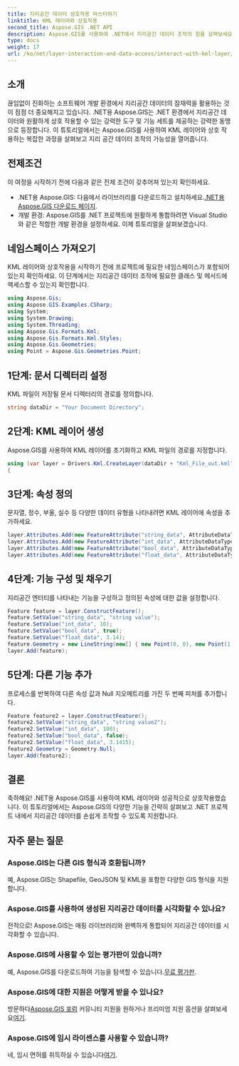 ```yaml
---
title: 지리공간 데이터 상호작용 마스터하기
linktitle: KML 레이어와 상호작용
second_title: Aspose.GIS .NET API
description: Aspose.GIS를 사용하여 .NET에서 지리공간 데이터 조작의 힘을 살펴보세요. KML 레이어와 상호작용하기 위한 단계별 가이드입니다. 지금 무료 평가판을 다운로드하세요!
type: docs
weight: 17
url: /ko/net/layer-interaction-and-data-access/interact-with-kml-layer/
---
```

## 소개
끊임없이 진화하는 소프트웨어 개발 환경에서 지리공간 데이터의 잠재력을 활용하는 것이 점점 더 중요해지고 있습니다. .NET용 Aspose.GIS는 .NET 환경에서 지리공간 데이터와 원활하게 상호 작용할 수 있는 강력한 도구 및 기능 세트를 제공하는 강력한 동맹으로 등장합니다. 이 튜토리얼에서는 Aspose.GIS를 사용하여 KML 레이어와 상호 작용하는 복잡한 과정을 살펴보고 지리 공간 데이터 조작의 가능성을 열어줍니다.
## 전제조건
이 여정을 시작하기 전에 다음과 같은 전제 조건이 갖추어져 있는지 확인하세요.
-  .NET용 Aspose.GIS: 다음에서 라이브러리를 다운로드하고 설치하세요.[.NET용 Aspose.GIS 다운로드 페이지](https://releases.aspose.com/gis/net/).
- 개발 환경: Aspose.GIS를 .NET 프로젝트에 원활하게 통합하려면 Visual Studio와 같은 적합한 개발 환경을 설정하세요.
이제 튜토리얼을 살펴보겠습니다.
## 네임스페이스 가져오기
KML 레이어와 상호작용을 시작하기 전에 프로젝트에 필요한 네임스페이스가 포함되어 있는지 확인하세요. 이 단계에서는 지리공간 데이터 조작에 필요한 클래스 및 메서드에 액세스할 수 있는지 확인합니다.
```csharp
using Aspose.Gis;
using Aspose.GIS.Examples.CSharp;
using System;
using System.Drawing;
using System.Threading;
using Aspose.Gis.Formats.Kml;
using Aspose.Gis.Formats.Kml.Styles;
using Aspose.Gis.Geometries;
using Point = Aspose.Gis.Geometries.Point;
```
## 1단계: 문서 디렉터리 설정
KML 파일이 저장될 문서 디렉터리의 경로를 정의합니다.
```csharp
string dataDir = "Your Document Directory";
```
## 2단계: KML 레이어 생성
Aspose.GIS를 사용하여 KML 레이어를 초기화하고 KML 파일의 경로를 지정합니다.
```csharp
using (var layer = Drivers.Kml.CreateLayer(dataDir + "Kml_File_out.kml"))
{
```
## 3단계: 속성 정의
문자열, 정수, 부울, 실수 등 다양한 데이터 유형을 나타내려면 KML 레이어에 속성을 추가하세요.
```csharp
layer.Attributes.Add(new FeatureAttribute("string_data", AttributeDataType.String));
layer.Attributes.Add(new FeatureAttribute("int_data", AttributeDataType.Integer));
layer.Attributes.Add(new FeatureAttribute("bool_data", AttributeDataType.Boolean));
layer.Attributes.Add(new FeatureAttribute("float_data", AttributeDataType.Double));
```
## 4단계: 기능 구성 및 채우기
지리공간 엔터티를 나타내는 기능을 구성하고 정의된 속성에 대한 값을 설정합니다.
```csharp
Feature feature = layer.ConstructFeature();
feature.SetValue("string_data", "string value");
feature.SetValue("int_data", 10);
feature.SetValue("bool_data", true);
feature.SetValue("float_data", 3.14);
feature.Geometry = new LineString(new[] { new Point(0, 0), new Point(1, 1) });
layer.Add(feature);
```
## 5단계: 다른 기능 추가
프로세스를 반복하여 다른 속성 값과 Null 지오메트리를 가진 두 번째 피처를 추가합니다.
```csharp
Feature feature2 = layer.ConstructFeature();
feature2.SetValue("string_data", "string value2");
feature2.SetValue("int_data", 100);
feature2.SetValue("bool_data", false);
feature2.SetValue("float_data", 3.1415);
feature2.Geometry = Geometry.Null;
layer.Add(feature2);
```
## 결론
축하해요! .NET용 Aspose.GIS를 사용하여 KML 레이어와 성공적으로 상호작용했습니다. 이 튜토리얼에서는 Aspose.GIS의 다양한 기능을 간략히 살펴보고 .NET 프로젝트 내에서 지리공간 데이터를 손쉽게 조작할 수 있도록 지원합니다.
## 자주 묻는 질문
### Aspose.GIS는 다른 GIS 형식과 호환됩니까?
예, Aspose.GIS는 Shapefile, GeoJSON 및 KML을 포함한 다양한 GIS 형식을 지원합니다.
### Aspose.GIS를 사용하여 생성된 지리공간 데이터를 시각화할 수 있나요?
전적으로! Aspose.GIS는 매핑 라이브러리와 완벽하게 통합되어 지리공간 데이터를 시각화할 수 있습니다.
### Aspose.GIS에 사용할 수 있는 평가판이 있습니까?
 예, Aspose.GIS를 다운로드하여 기능을 탐색할 수 있습니다.[무료 평가판](https://releases.aspose.com/).
### Aspose.GIS에 대한 지원은 어떻게 받을 수 있나요?
 방문하다[Aspose.GIS 포럼](https://forum.aspose.com/c/gis/33) 커뮤니티 지원을 원하거나 프리미엄 지원 옵션을 살펴보세요[여기](https://purchase.aspose.com/buy).
### Aspose.GIS에 임시 라이센스를 사용할 수 있습니까?
 네, 임시 면허를 취득하실 수 있습니다[여기](https://purchase.aspose.com/temporary-license/).